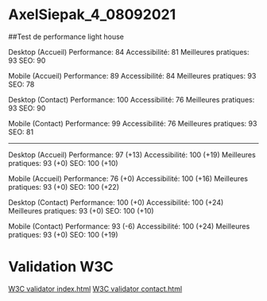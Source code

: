 ﻿# AxelSiepak_4_08092021

##Test de performance light house

Desktop (Accueil)
Performance: 84
Accessibilité: 81
Meilleures pratiques: 93
SEO: 90

Mobile (Accueil)
Performance: 89
Accessibilité: 84
Meilleures pratiques: 93
SEO: 78

Desktop (Contact)
Performance: 100
Accessibilité: 76
Meilleures pratiques: 93
SEO: 90

Mobile (Contact)
Performance: 99
Accessibilité: 76
Meilleures pratiques: 93
SEO: 81

-------------------------------------------------------

Desktop (Accueil)
Performance: 97 (+13)
Accessibilité: 100 (+19)
Meilleures pratiques: 93 (+0)
SEO: 100 (+10)

Mobile (Accueil)
Performance: 76 (+0)
Accessibilité: 100 (+16)
Meilleures pratiques: 93 (+0)
SEO: 100 (+22)

Desktop (Contact)
Performance: 100 (+0)
Accessibilité: 100 (+24)
Meilleures pratiques: 93 (+0)
SEO: 100 (+10)

Mobile (Contact)
Performance: 93 (-6)
Accessibilité: 100 (+24)
Meilleures pratiques: 93 (+0)
SEO: 100 (+19)

# Validation W3C

[W3C validator index.html](https://validator.w3.org/nu/?doc=https%3A%2F%2Faxelsiepak.github.io%2Findex.html)
[W3C validator contact.html](https://validator.w3.org/nu/?doc=https%3A%2F%2Faxelsiepak.github.io%2Fcontact.html)
